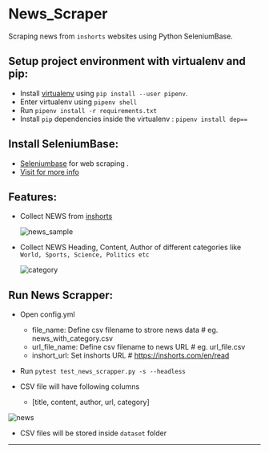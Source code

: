 # News_Scraper
Scraping news from ```inshorts``` websites using Python SeleniumBase.

## Setup project environment with virtualenv and pip:

- Install [virtualenv](https://pypi.org/project/pipenv/) using ```pip install --user pipenv```. 
- Enter virtualenv using ```pipenv shell```
- Run ```pipenv install -r requirements.txt ```
- Install ```pip``` dependencies inside the virtualenv : ```pipenv install dep==```


## Install SeleniumBase:
- [Seleniumbase](https://pypi.org/project/seleniumbase/) for web scraping .
- [Visit for more info ](https://seleniumbase.io/)


## Features:
- Collect NEWS from [inshorts](https://inshorts.com/en/read)

  ![news_sample](https://user-images.githubusercontent.com/42543380/142772408-5b0ea56b-e6b8-4947-900c-34338f9348da.PNG)

- Collect NEWS Heading, Content, Author of different categories like ```World, Sports, Science, Politics etc```
   
   ![category](https://user-images.githubusercontent.com/42543380/142772468-e5331322-5f47-4aa7-964e-273e6ccf96c5.PNG)

## Run News Scrapper:
- Open config.yml
    - file_name: Define csv filename to strore news data      # eg. news_with_category.csv 
    - url_file_name: Define csv filename to news URL          # eg. url_file.csv 
    - inshort_url: Set inshorts URL                           # https://inshorts.com/en/read

- Run ```pytest test_news_scrapper.py -s --headless```
- CSV file will have following columns
    - [title, content, author, url, category]

![news](https://user-images.githubusercontent.com/42543380/142772456-2e67e998-5b40-4dcd-bc5a-d131a4109877.PNG)

- CSV files will be stored inside ```dataset``` folder

---------
